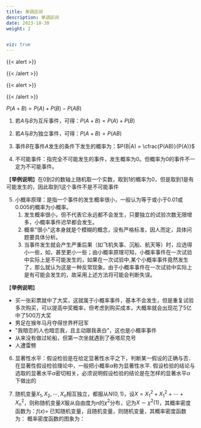 ```yaml
---
title: 单调区间
description: 单调区间
date: 2023-10-30
weight: 2


viz: true
---
```

<style>
th, td {
  border: 1px solid rgb(190, 190, 190);
}
</style>

{{< alert >}}

{{< /alert >}}


{{< alert >}}


{{< /alert >}}




$P(A+B) = P(A) + P(B) - P(AB)$

1. 若$A$与$B$为互斥事件，可得：$P(A+B) = P(A) + P(B)$

2. 若$A$与$B$为独立事件，可得：$P(A+B) = P(AB)$

3. 事件$B$在事件$A$发生的条件下发生的概率为：$P(B|A) = \cfrac{P(AB)}{P(A)}$

4. 不可能事件：指完全不可能发生的事件，发生概率为$0$。但概率为$0$的事件不一定为不可能事件。

【**举例说明**】在$0$到$2$的数轴上随机取一个实数，取到$1$的概率为$0$，但是取到$1$是有可能发生的，因此取到$1$这个事件不是不可能事件

5. 小概率原理：是指一个事件的发生概率很小，一般认为等于或小于$0.01$或$0.005$的概率为小概率。
   1. 发生概率很小，但不代表它永远都不会发生，只要独立的试验次数无限增多，小概率事件迟早都会发生。
   2. 概率"很小"这本身就是个模糊的概念，没有严格标准，因人而定，具体问题要具体分析。
   3. 当事件发生就会产生严重后果（如飞机失事、沉船、航天等）时，应选得小一些，如，甚至更小一些；由小概率原理可知，小概率事件在一次试验中实际上是不可能发生的，如果在一次试验中,某个小概率事件竟然发生了，那么就认为这是一种反常现象。由于小概率事件在一次试验中实际上是有可能会发生的，故采用上述方法将可能会判断失误。

【**举例说明**】
- 买一张彩票就中了大奖，这就属于小概率事件，基本不会发生，但是重复试验多次购买，可以提高中奖概率，但考虑到购买成本，大概率就会出现花了$5$亿中了$500$万大奖
- 男足在猴年马月夺得世界杯冠军
- "我暗恋的人也暗恋我，且主动跟我表白"，这也是小概率事件
- 从来没有做过轮船，但第一次坐就遇到了泰塔尼克号
- 人遭雷劈

6. 显著性水平：假设检验是在给定显著性水平之下，判断某一假设的正确与否．在显著性假设检验理论中，一般把小概率$\alpha$称为显著性水平. 假设检验的结论与选取的显著水平$\alpha$密切相关，必须说明假设检验的结论是在怎样的显著水平$\alpha$下做出的

7. 随机变量$X_1,X_2,\cdots,X_n$相互独立，都服从$N(0,1)$，设$X = X_1^2 + X_1^2 +  \cdots + X_n^2$，则称随机变量$X$服从自由度为$n$的$\chi^2$分布，记为$X\sim\chi^2(1)$，其概率密度函数为：$f(x)=$
已知随机变量，且随机变量，则随机变量，其概率密度函数为：
概率密度函数的图象为：

















